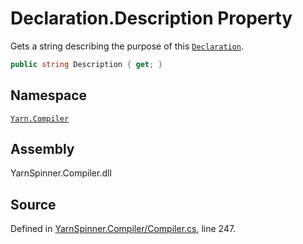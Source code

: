 # Declaration.Description Property

Gets a string describing the purpose of this [`Declaration`](/api/csharp/yarn.compiler/declaration.md).


```csharp
public string Description { get; }
```



## Namespace
[`Yarn.Compiler`](/api/csharp/yarn.compiler/README.md)

## Assembly
YarnSpinner.Compiler.dll

## Source
Defined in [YarnSpinner.Compiler/Compiler.cs](https://github.com/YarnSpinnerTool/YarnSpinner//blob/develop/YarnSpinner.Compiler/Compiler.cs#L247), line 247.
